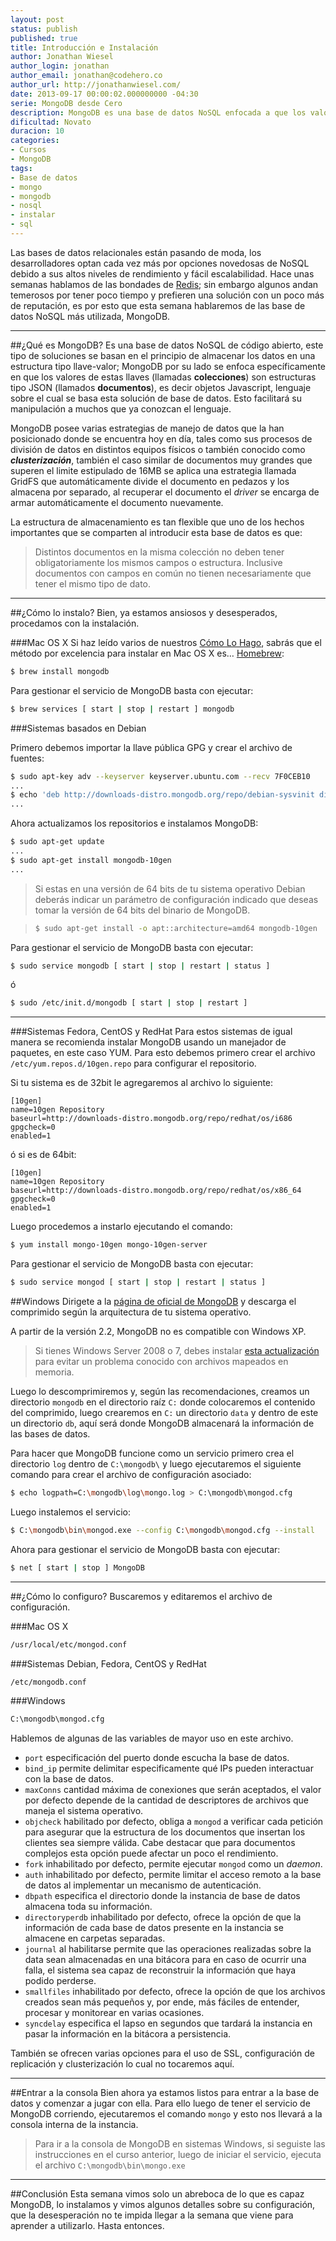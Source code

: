 ```yaml
---
layout: post
status: publish
published: true
title: Introducción e Instalación
author: Jonathan Wiesel
author_login: jonathan
author_email: jonathan@codehero.co
author_url: http://jonathanwiesel.com/
date: 2013-09-17 00:00:02.000000000 -04:30
serie: MongoDB desde Cero
description: MongoDB es una base de datos NoSQL enfocada a que los valores de las llaves (llamadas colecciones) son estructuras tipo JSON, es decir, objetos Javascript.
dificultad: Novato
duracion: 10
categories:
- Cursos
- MongoDB
tags:
- Base de datos
- mongo
- mongodb
- nosql
- instalar
- sql
---
```

Las bases de datos relacionales están pasando de moda, los desarrolladores optan cada vez más por opciones novedosas de NoSQL debido a sus altos niveles de rendimiento y fácil escalabilidad. Hace unas semanas hablamos de las bondades de [Redis](http://codehero.co/como-instalar-configurar-y-usar-redis/); sin embargo algunos andan temerosos por tener poco tiempo y prefieren una solución con un poco más de reputación, es por esto que esta semana hablaremos de las base de datos NoSQL más utilizada, MongoDB.

***
##¿Qué es MongoDB?
Es una base de datos NoSQL de código abierto, este tipo de soluciones se basan en el principio de almacenar los datos en una estructura tipo llave-valor; MongoDB por su lado se enfoca específicamente en que los valores de estas llaves (llamadas **colecciones**) son estructuras tipo JSON (llamados **documentos**), es decir objetos Javascript, lenguaje sobre el cual se basa esta solución de base de datos. Esto facilitará su manipulación a muchos que ya conozcan el lenguaje.

MongoDB posee varias estrategias de manejo de datos que la han posicionado donde se encuentra hoy en día, tales como sus procesos de división de datos en distintos equipos físicos o también conocido como ***clusterización***, también el caso similar de documentos muy grandes que superen el limite estipulado de 16MB se aplica una estrategia llamada GridFS que automáticamente divide el documento en pedazos y los almacena por separado, al recuperar el documento el *driver* se encarga de armar automáticamente el documento nuevamente.

La estructura de almacenamiento es tan flexible que uno de los hechos importantes que se comparten al introducir esta base de datos es que:

> Distintos documentos en la misma colección no deben tener obligatoriamente los mismos campos o estructura. Inclusive documentos con campos en común no tienen necesariamente que tener el mismo tipo de dato.

***
##¿Cómo lo instalo?
Bien, ya estamos ansiosos y desesperados, procedamos con la instalación.

###Mac OS X
Si haz leído varios de nuestros [Cómo Lo Hago](http://codehero.co/category/como-lo-hago/), sabrás que el método por excelencia para instalar en Mac OS X es… [Homebrew](http://codehero.co/como-lo-hago-instalar-homebrew/):

```sh
$ brew install mongodb
```

Para gestionar el servicio de MongoDB basta con ejecutar:

```sh
$ brew services [ start | stop | restart ] mongodb
```

###Sistemas basados en Debian

Primero debemos importar la llave pública GPG y crear el archivo de fuentes:

```sh
$ sudo apt-key adv --keyserver keyserver.ubuntu.com --recv 7F0CEB10
...
$ echo 'deb http://downloads-distro.mongodb.org/repo/debian-sysvinit dist 10gen' | sudo tee /etc/apt/sources.list.d/mongodb.list
...
```

Ahora actualizamos los repositorios e instalamos MongoDB:

```sh
$ sudo apt-get update
...
$ sudo apt-get install mongodb-10gen
...
```

> Si estas en una versión de 64 bits de tu sistema operativo Debian deberás indicar un parámetro de configuración indicado que deseas tomar la versión de 64 bits del binario de MongoDB.

> ```sh
> $ sudo apt-get install -o apt::architecture=amd64 mongodb-10gen
> ```


Para gestionar el servicio de MongoDB basta con ejecutar:

```sh
$ sudo service mongodb [ start | stop | restart | status ]
```

ó

```sh
$ sudo /etc/init.d/mongodb [ start | stop | restart ]
```

***

###Sistemas Fedora, CentOS y RedHat
Para estos sistemas de igual manera se recomienda instalar MongoDB usando un manejador de paquetes, en este caso YUM. Para esto debemos primero crear el archivo `/etc/yum.repos.d/10gen.repo` para configurar el repositorio.

Si tu sistema es de 32bit le agregaremos al archivo lo siguiente:

```
[10gen]
name=10gen Repository
baseurl=http://downloads-distro.mongodb.org/repo/redhat/os/i686
gpgcheck=0
enabled=1
```

ó si es de 64bit:

```
[10gen]
name=10gen Repository
baseurl=http://downloads-distro.mongodb.org/repo/redhat/os/x86_64
gpgcheck=0
enabled=1
```

Luego procedemos a instarlo ejecutando el comando:

```sh
$ yum install mongo-10gen mongo-10gen-server
```

Para gestionar el servicio de MongoDB basta con ejecutar:

```sh
$ sudo service mongod [ start | stop | restart | status ]
```

##Windows
Dirigete a la [página de oficial de MongoDB](http://www.mongodb.org/downloads) y descarga el comprimido según la arquitectura de tu sistema operativo.

A partir de la versión 2.2, MongoDB no es compatible con Windows XP.

> Si tienes Windows Server 2008 o 7, debes instalar [esta actualización](http://support.microsoft.com/kb/2731284) para evitar un problema conocido con archivos mapeados en memoria.

Luego lo descomprimiremos y, según las recomendaciones, creamos un directorio `mongodb` en el directorio raíz `C:` donde colocaremos el contenido del comprimido, luego crearemos en `C:` un directorio `data` y dentro de este un directorio `db`, aquí será donde MongoDB almacenará la información de las bases de datos.

Para hacer que MongoDB funcione como un servicio primero crea el directorio `log` dentro de `C:\mongodb\` y luego ejecutaremos el siguiente comando para crear el archivo de configuración asociado:

```sh
$ echo logpath=C:\mongodb\log\mongo.log > C:\mongodb\mongod.cfg
```

Luego instalemos el servicio:

```sh
$ C:\mongodb\bin\mongod.exe --config C:\mongodb\mongod.cfg --install
```

Ahora para gestionar el servicio de MongoDB basta con ejecutar:

```sh
$ net [ start | stop ] MongoDB
```

***
##¿Cómo lo configuro?
Buscaremos y editaremos el archivo de configuración.

###Mac OS X

```sh
/usr/local/etc/mongod.conf
```

###Sistemas Debian, Fedora, CentOS y RedHat

```sh
/etc/mongodb.conf
```

###Windows

```sh
C:\mongodb\mongod.cfg
```

Hablemos de algunas de las variables de mayor uso en este archivo.

* `port` especificación del puerto donde escucha la base de datos.
* `bind_ip` permite delimitar especificamente qué IPs pueden interactuar con la base de datos.
* `maxConns` cantidad máxima de conexiones que serán aceptados, el valor por defecto depende de la cantidad de descriptores de archivos que maneja el sistema operativo.
* `objcheck` habilitado por defecto, obliga a `mongod` a verificar cada petición para asegurar que la estructura de los documentos que insertan los clientes sea siempre válida. Cabe destacar que para documentos complejos esta opción puede afectar un poco el rendimiento.
* `fork` inhabilitado por defecto, permite ejecutar `mongod` como un *daemon*.
* `auth` inhabilitado por defecto, permite limitar el acceso remoto a la base de datos al implementar un mecanismo de autenticación.
* `dbpath` especifica el directorio donde la instancia de base de datos almacena toda su información.
* `directoryperdb` inhabilitado por defecto, ofrece la opción de que la información de cada base de datos presente en la instancia se almacene en carpetas separadas.
* `journal` al habilitarse permite que las operaciones realizadas sobre la data sean almacenadas en una bitácora para en caso de ocurrir una falla, el sistema sea capaz de reconstruir la información que haya podido perderse.
* `smallfiles` inhabilitado por defecto, ofrece la opción de que los archivos creados sean más pequeños y, por ende, más fáciles de entender, procesar y monitorear en varias ocasiones.
* `syncdelay` especifica el lapso en segundos que tardará la instancia en pasar la información en la bitácora a persistencia.

También se ofrecen varias opciones para el uso de SSL, configuración de replicación y clusterización lo cual no tocaremos aquí.
***

##Entrar a la consola
Bien ahora ya estamos listos para entrar a la base de datos y comenzar a jugar con ella. Para ello luego de tener el servicio de MongoDB corriendo, ejecutaremos el comando `mongo` y esto nos llevará a la consola interna de la instancia.

> Para ir a la consola de MongoDB en sistemas Windows, si seguiste las instrucciones en el curso anterior, luego de iniciar el servicio, ejecuta el archivo `C:\mongodb\bin\mongo.exe`

***
##Conclusión
Esta semana vimos solo un abreboca de lo que es capaz MongoDB, lo instalamos y vimos algunos detalles sobre su configuración, que la desesperación no te impida llegar a la semana que viene para aprender a utilizarlo. Hasta entonces.
